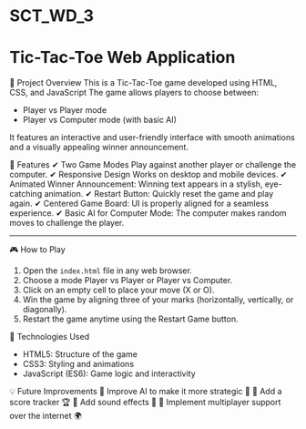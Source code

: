 # SCT_WD_3
# Tic-Tac-Toe Web Application

 📌 Project Overview
This is a Tic-Tac-Toe game developed using HTML, CSS, and JavaScript The game allows players to choose between:
- Player vs Player mode
- Player vs Computer mode (with basic AI)

It features an interactive and user-friendly interface with smooth animations and a visually appealing winner announcement.


 🚀 Features
✔ Two Game Modes Play against another player or challenge the computer.
✔ Responsive Design Works on desktop and mobile devices.
✔ Animated Winner Announcement: Winning text appears in a stylish, eye-catching animation.
✔ Restart Button: Quickly reset the game and play again.
✔ Centered Game Board: UI is properly aligned for a seamless experience.
✔ Basic AI for Computer Mode: The computer makes random moves to challenge the player.

---
 🎮 How to Play
1. Open the `index.html` file in any web browser.
2. Choose a mode Player vs Player or Player vs Computer.
3. Click on an empty cell to place your move (X or O).
4. Win the game by aligning three of your marks (horizontally, vertically, or diagonally).
5. Restart the game anytime using the Restart Game button.

 🔧 Technologies Used
- HTML5: Structure of the game
- CSS3: Styling and animations
- JavaScript (ES6): Game logic and interactivity

💡 Future Improvements
🔹 Improve AI to make it more strategic 🧠
🔹 Add a score tracker 🏆
🔹 Add sound effects 🎵
🔹 Implement multiplayer support over the internet 🌍


